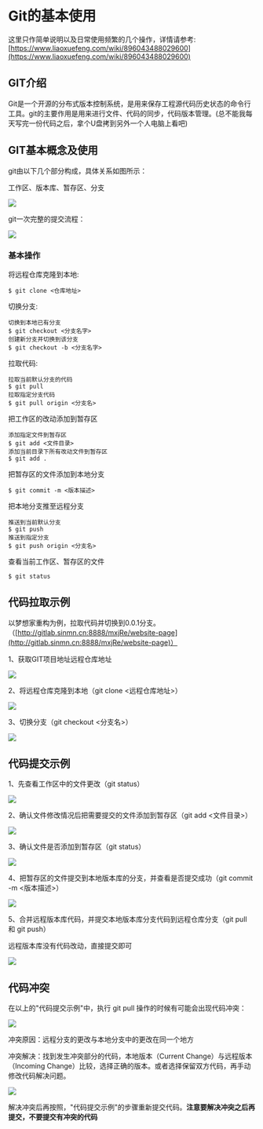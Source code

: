 # Git的基本使用
这里只作简单说明以及日常使用频繁的几个操作，详情请参考: [https://www.liaoxuefeng.com/wiki/896043488029600](https://www.liaoxuefeng.com/wiki/896043488029600)

## GIT介绍

Git是一个开源的分布式版本控制系统，是用来保存工程源代码历史状态的命令行工具。git的主要作用是用来进行文件、代码的同步，代码版本管理。(总不能我每天写完一份代码之后，拿个U盘拷到另外一个人电脑上看吧)

## GIT基本概念及使用

git由以下几个部分构成，具体关系如图所示：

工作区、版本库、暂存区、分支

![](/images/auto/Git%E7%9A%84%E5%9F%BA%E6%9C%AC%E4%BD%BF%E7%94%A8/image1.png)

git一次完整的提交流程：

![](/images/auto/Git%E7%9A%84%E5%9F%BA%E6%9C%AC%E4%BD%BF%E7%94%A8/image2.png)

### 基本操作

将远程仓库克隆到本地: 

```text
$ git clone <仓库地址>
```

切换分支: 

```text
切换到本地已有分支
$ git checkout <分支名字>
创建新分支并切换到该分支
$ git checkout -b <分支名字>
```

拉取代码:

```text
拉取当前默认分支的代码
$ git pull
拉取指定分支代码
$ git pull origin <分支名>
```

把工作区的改动添加到暂存区

```text
添加指定文件到暂存区
$ git add <文件目录>
添加当前目录下所有改动文件到暂存区
$ git add .
```

把暂存区的文件添加到本地分支

```text
$ git commit -m <版本描述>
```

把本地分支推至远程分支

```text
推送到当前默认分支
$ git push
推送到指定分支
$ git push origin <分支名>
```

查看当前工作区、暂存区的文件

```text
$ git status
```

## 代码拉取示例

以梦想家重构为例，拉取代码并切换到0.0.1分支。（[http://gitlab.sinmn.cn:8888/mxjRe/website-page](http://gitlab.sinmn.cn:8888/mxjRe/website-page)）

1、获取GIT项目地址远程仓库地址

![](/images/auto/Git%E7%9A%84%E5%9F%BA%E6%9C%AC%E4%BD%BF%E7%94%A8/image3.png)

2、将远程仓库克隆到本地（git clone <远程仓库地址>）

![](/images/auto/Git%E7%9A%84%E5%9F%BA%E6%9C%AC%E4%BD%BF%E7%94%A8/image4.png)

3、切换分支（git checkout <分支名>）

![](/images/auto/Git%E7%9A%84%E5%9F%BA%E6%9C%AC%E4%BD%BF%E7%94%A8/image5.png)

## 代码提交示例

1、先查看工作区中的文件更改（git status）

![](/images/auto/Git%E7%9A%84%E5%9F%BA%E6%9C%AC%E4%BD%BF%E7%94%A8/image6.png)

2、确认文件修改情况后把需要提交的文件添加到暂存区（git add <文件目录>）

![](/images/auto/Git%E7%9A%84%E5%9F%BA%E6%9C%AC%E4%BD%BF%E7%94%A8/image7.png)

3、确认文件是否添加到暂存区（git status）

![](/images/auto/Git%E7%9A%84%E5%9F%BA%E6%9C%AC%E4%BD%BF%E7%94%A8/image8.png)

4、把暂存区的文件提交到本地版本库的分支，并查看是否提交成功（git commit -m <版本描述>）

![](/images/auto/Git%E7%9A%84%E5%9F%BA%E6%9C%AC%E4%BD%BF%E7%94%A8/image9.png)

5、合并远程版本库代码，并提交本地版本库分支代码到远程仓库分支（git pull 和 git push）

远程版本库没有代码改动，直接提交即可

![](/images/auto/Git%E7%9A%84%E5%9F%BA%E6%9C%AC%E4%BD%BF%E7%94%A8/image10.png)

## 代码冲突

在以上的"代码提交示例"中，执行 git pull 操作的时候有可能会出现代码冲突：

![](/images/auto/Git%E7%9A%84%E5%9F%BA%E6%9C%AC%E4%BD%BF%E7%94%A8/image11.png)

冲突原因：远程分支的更改与本地分支中的更改在同一个地方

冲突解决：找到发生冲突部分的代码，本地版本（Current Change）与远程版本（Incoming Change）比较，选择正确的版本。或者选择保留双方代码，再手动修改代码解决问题。

![](/images/auto/Git%E7%9A%84%E5%9F%BA%E6%9C%AC%E4%BD%BF%E7%94%A8/image12.png)

解决冲突后再按照，"代码提交示例"的步骤重新提交代码。**注意要解决冲突之后再提交，不要提交有冲突的代码**

